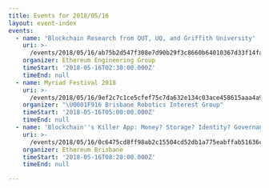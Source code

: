 ```yaml
---
title: Events for 2018/05/16
layout: event-index
events:
  - name: 'Blockchain Research from QUT, UQ, and Griffith University'
    uri: >-
      /events/2018/05/16/ab75b2d547f308e7d90b29f3c8660b64010367d33f14fa27d91bc7c4e2ce377c
    organizer: Ethereum Engineering Group
    timeStart: '2018-05-16T02:30:00.000Z'
    timeEnd: null
  - name: Myriad Festival 2018
    uri: >-
      /events/2018/05/16/9ef2c7c1ce5cfef75c7da632e134c03ace458615aaa4a9303ada923f871271f5
    organizer: "\U0001F916 Brisbane Robotics Interest Group"
    timeStart: '2018-05-16T05:00:00.000Z'
    timeEnd: null
  - name: 'Blockchain''s Killer App: Money? Storage? Identity? Governance? Kitties?'
    uri: >-
      /events/2018/05/16/0c6475cd8ff98ab2c15504cd52db1a775eabffab51636ccdcfe74a0585188f90
    organizer: Ethereum Brisbane
    timeStart: '2018-05-16T08:20:00.000Z'
    timeEnd: null

---
```

